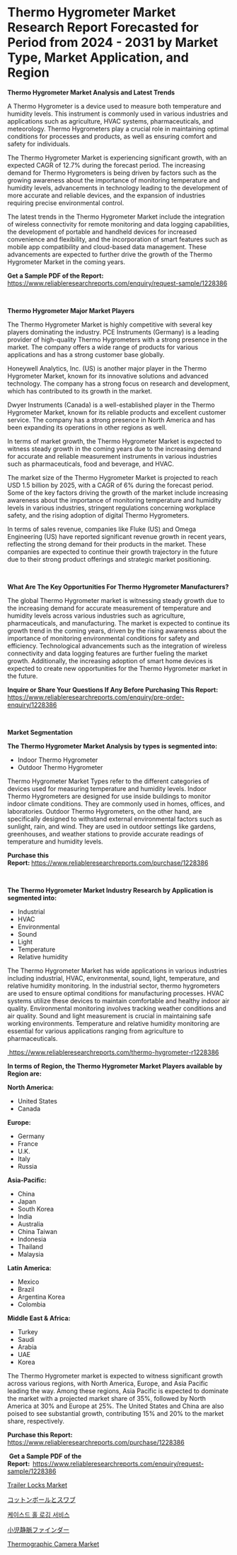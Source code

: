 <p><h1>Thermo Hygrometer Market Research Report Forecasted for Period from 2024 -  2031 by Market Type, Market Application, and Region</h1></p><p><strong>Thermo Hygrometer Market Analysis and Latest Trends</strong></p>
<p><p>A Thermo Hygrometer is a device used to measure both temperature and humidity levels. This instrument is commonly used in various industries and applications such as agriculture, HVAC systems, pharmaceuticals, and meteorology. Thermo Hygrometers play a crucial role in maintaining optimal conditions for processes and products, as well as ensuring comfort and safety for individuals.</p><p>The Thermo Hygrometer Market is experiencing significant growth, with an expected CAGR of 12.7% during the forecast period. The increasing demand for Thermo Hygrometers is being driven by factors such as the growing awareness about the importance of monitoring temperature and humidity levels, advancements in technology leading to the development of more accurate and reliable devices, and the expansion of industries requiring precise environmental control.</p><p>The latest trends in the Thermo Hygrometer Market include the integration of wireless connectivity for remote monitoring and data logging capabilities, the development of portable and handheld devices for increased convenience and flexibility, and the incorporation of smart features such as mobile app compatibility and cloud-based data management. These advancements are expected to further drive the growth of the Thermo Hygrometer Market in the coming years.</p></p>
<p><strong>Get a Sample PDF of the Report:&nbsp;</strong> <a href="https://www.reliableresearchreports.com/enquiry/request-sample/1228386">https://www.reliableresearchreports.com/enquiry/request-sample/1228386</a></p>
<p>&nbsp;</p>
<p><strong>Thermo Hygrometer Major Market Players</strong></p>
<p><p>The Thermo Hygrometer Market is highly competitive with several key players dominating the industry. PCE Instruments (Germany) is a leading provider of high-quality Thermo Hygrometers with a strong presence in the market. The company offers a wide range of products for various applications and has a strong customer base globally.</p><p>Honeywell Analytics, Inc. (US) is another major player in the Thermo Hygrometer Market, known for its innovative solutions and advanced technology. The company has a strong focus on research and development, which has contributed to its growth in the market.</p><p>Dwyer Instruments (Canada) is a well-established player in the Thermo Hygrometer Market, known for its reliable products and excellent customer service. The company has a strong presence in North America and has been expanding its operations in other regions as well.</p><p>In terms of market growth, the Thermo Hygrometer Market is expected to witness steady growth in the coming years due to the increasing demand for accurate and reliable measurement instruments in various industries such as pharmaceuticals, food and beverage, and HVAC.</p><p>The market size of the Thermo Hygrometer Market is projected to reach USD 1.5 billion by 2025, with a CAGR of 6% during the forecast period. Some of the key factors driving the growth of the market include increasing awareness about the importance of monitoring temperature and humidity levels in various industries, stringent regulations concerning workplace safety, and the rising adoption of digital Thermo Hygrometers.</p><p>In terms of sales revenue, companies like Fluke (US) and Omega Engineering (US) have reported significant revenue growth in recent years, reflecting the strong demand for their products in the market. These companies are expected to continue their growth trajectory in the future due to their strong product offerings and strategic market positioning.</p></p>
<p>&nbsp;</p>
<p><strong>What Are The Key Opportunities For Thermo Hygrometer Manufacturers?</strong></p>
<p><p>The global Thermo Hygrometer market is witnessing steady growth due to the increasing demand for accurate measurement of temperature and humidity levels across various industries such as agriculture, pharmaceuticals, and manufacturing. The market is expected to continue its growth trend in the coming years, driven by the rising awareness about the importance of monitoring environmental conditions for safety and efficiency. Technological advancements such as the integration of wireless connectivity and data logging features are further fueling the market growth. Additionally, the increasing adoption of smart home devices is expected to create new opportunities for the Thermo Hygrometer market in the future.</p></p>
<p><strong>Inquire or Share Your Questions If Any Before Purchasing This Report:</strong> <a href="https://www.reliableresearchreports.com/enquiry/pre-order-enquiry/1228386">https://www.reliableresearchreports.com/enquiry/pre-order-enquiry/1228386</a></p>
<p>&nbsp;</p>
<p><strong>Market Segmentation</strong></p>
<p><strong>The Thermo Hygrometer Market Analysis by types is segmented into:</strong></p>
<p><ul><li>Indoor Thermo Hygrometer</li><li>Outdoor Thermo Hygrometer</li></ul></p>
<p><p>Thermo Hygrometer Market Types refer to the different categories of devices used for measuring temperature and humidity levels. Indoor Thermo Hygrometers are designed for use inside buildings to monitor indoor climate conditions. They are commonly used in homes, offices, and laboratories. Outdoor Thermo Hygrometers, on the other hand, are specifically designed to withstand external environmental factors such as sunlight, rain, and wind. They are used in outdoor settings like gardens, greenhouses, and weather stations to provide accurate readings of temperature and humidity levels.</p></p>
<p><strong>Purchase this Report:&nbsp;</strong><a href="https://www.reliableresearchreports.com/purchase/1228386">https://www.reliableresearchreports.com/purchase/1228386</a></p>
<p>&nbsp;</p>
<p><strong>The Thermo Hygrometer Market Industry Research by Application is segmented into:</strong></p>
<p><ul><li>Industrial</li><li>HVAC</li><li>Environmental</li><li>Sound</li><li>Light</li><li>Temperature</li><li>Relative humidity</li></ul></p>
<p><p>The Thermo Hygrometer Market has wide applications in various industries including industrial, HVAC, environmental, sound, light, temperature, and relative humidity monitoring. In the industrial sector, thermo hygrometers are used to ensure optimal conditions for manufacturing processes. HVAC systems utilize these devices to maintain comfortable and healthy indoor air quality. Environmental monitoring involves tracking weather conditions and air quality. Sound and light measurement is crucial in maintaining safe working environments. Temperature and relative humidity monitoring are essential for various applications ranging from agriculture to pharmaceuticals.</p></p>
<p><a href="https://www.reliableresearchreports.com/thermo-hygrometer-r1228386">&nbsp;https://www.reliableresearchreports.com/thermo-hygrometer-r1228386</a></p>
<p><strong>In terms of Region, the Thermo Hygrometer Market Players available by Region are:</strong></p>
<p>
    <p> <strong> North America: </strong>
        <ul>
            <li>United States</li>
            <li>Canada</li>
        </ul>
        </p> 
    <p> <strong> Europe: </strong>
        <ul>
            <li>Germany</li>
            <li>France</li>
            <li>U.K.</li>
            <li>Italy</li>
            <li>Russia</li>
        </ul>
        </p> 
    <p> <strong> Asia-Pacific: </strong>
        <ul>
            <li>China</li>
            <li>Japan</li>
            <li>South Korea</li>
            <li>India</li>
            <li>Australia</li>
            <li>China Taiwan</li>
            <li>Indonesia</li>
            <li>Thailand</li>
            <li>Malaysia</li>
        </ul>
        </p> 
    <p> <strong> Latin America: </strong>
        <ul>
            <li>Mexico</li>
            <li>Brazil</li>
            <li>Argentina Korea</li>
            <li>Colombia</li>
        </ul>
        </p> 
    <p> <strong> Middle East & Africa: </strong>
        <ul>
            <li>Turkey</li>
            <li>Saudi</li>
            <li>Arabia</li>
            <li>UAE</li>
            <li>Korea</li>
        </ul>
    </p>
    </p>
<p><p>The Thermo Hygrometer market is expected to witness significant growth across various regions, with North America, Europe, and Asia Pacific leading the way. Among these regions, Asia Pacific is expected to dominate the market with a projected market share of 35%, followed by North America at 30% and Europe at 25%. The United States and China are also poised to see substantial growth, contributing 15% and 20% to the market share, respectively.</p></p>
<p><strong>Purchase this Report: </strong><a href="https://www.reliableresearchreports.com/purchase/1228386">https://www.reliableresearchreports.com/purchase/1228386</a></p>
<p>&nbsp;<strong>Get a Sample PDF of the Report:&nbsp;&nbsp;</strong><a href="https://www.reliableresearchreports.com/enquiry/request-sample/1228386">https://www.reliableresearchreports.com/enquiry/request-sample/1228386</a></p>
<p><strong></strong></p>
<p><p><a href="https://github.com/pjcfca/Market-Research-Report-List-2/blob/main/trailer-locks-market.md">Trailer Locks Market</a></p><p><a href="https://medium.com/@saigekulas/%E3%82%B3%E3%83%83%E3%83%88%E3%83%B3%E3%83%9C%E3%83%BC%E3%83%AB%E3%81%A8%E7%B6%BF%E6%A3%92%E5%B8%82%E5%A0%B4%E3%81%AE%E8%A6%8B%E8%A7%A3-%E5%B8%82%E5%A0%B4%E3%81%AE%E5%8B%95%E5%90%91-%E6%88%90%E9%95%B7-2024%E5%B9%B4%E3%81%8B%E3%82%892031%E5%B9%B4%E3%81%BE%E3%81%A7%E3%81%AE%E4%BA%88%E6%B8%AC-6471b1e0cad2">コットンボールとスワブ</a></p><p><a href="https://github.com/royErdmtyan906778/Market-Research-Report-List-1/blob/main/427949528005.md">케이스드 홀 로깅 서비스</a></p><p><a href="https://github.com/oqoeusbvpadwjs08/Market-Research-Report-List-1/blob/main/417324630555.md">小児静脈ファインダー</a></p><p><a href="https://github.com/wusalecollins540tpqoz/Market-Research-Report-List-2/blob/main/thermographic-camera-market.md">Thermographic Camera Market</a></p></p>